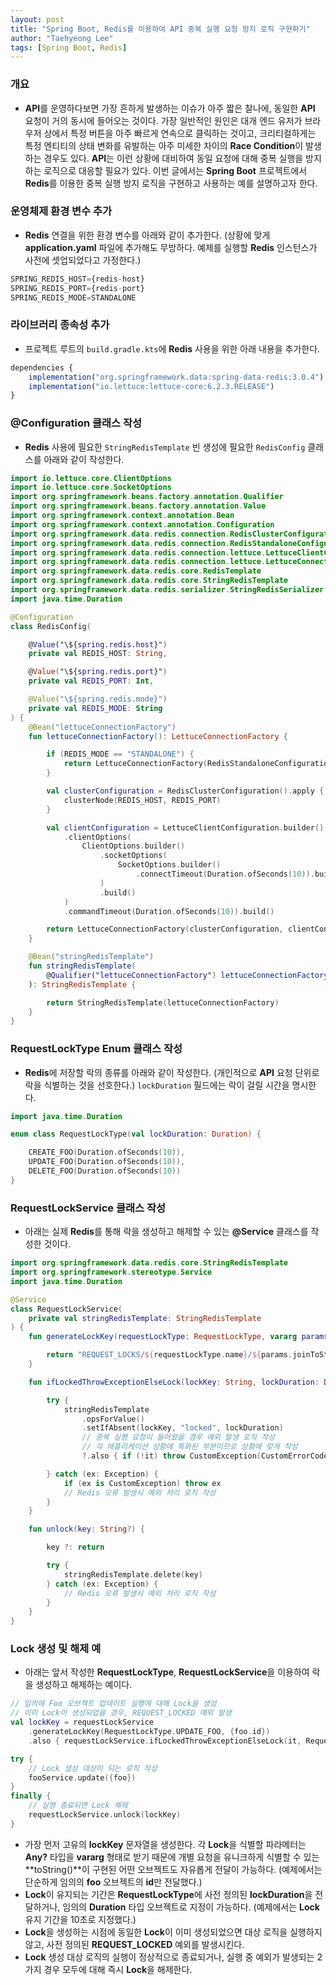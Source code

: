 ```yaml
---
layout: post
title: "Spring Boot, Redis를 이용하여 API 중복 실행 요청 방지 로직 구현하기"
author: "Taehyeong Lee"
tags: [Spring Boot, Redis]
---
```

### 개요

-   **API**를 운영하다보면 가장 흔하게 발생하는 이슈가 아주 짧은 찰나에, 동일한 **API** 요청이 거의 동시에 들어오는 것이다. 가장 일반적인 원인은 대개 엔드 유저가 브라우저 상에서 특정 버튼을 아주 빠르게 연속으로 클릭하는 것이고, 크리티컬하게는 특정 엔티티의 상태 변화를 유발하는 아주 미세한 차이의 **Race Condition**이 발생하는 경우도 있다. **API**는 이런 상황에 대비하여 동일 요청에 대해 중복 실행을 방지하는 로직으로 대응할 필요가 있다. 이번 글에서는 **Spring Boot** 프로젝트에서 **Redis**를 이용한 중복 실행 방지 로직을 구현하고 사용하는 예를 설명하고자 한다.

### 운영체제 환경 변수 추가

-   **Redis** 연결을 위한 환경 변수를 아래와 같이 추가한다. (상황에 맞게 **application.yaml** 파일에 추가해도 무방하다. 예제를 실행할 **Redis** 인스턴스가 사전에 셋업되었다고 가정한다.)

```javascript
SPRING_REDIS_HOST={redis-host}
SPRING_REDIS_PORT={redis-port}
SPRING_REDIS_MODE=STANDALONE
```

### 라이브러리 종속성 추가

-   프로젝트 루트의 `build.gradle.kts`에 **Redis** 사용을 위한 아래 내용을 추가한다.

```javascript
dependencies {
    implementation("org.springframework.data:spring-data-redis:3.0.4")
    implementation("io.lettuce:lettuce-core:6.2.3.RELEASE")
}
```

### @Configuration 클래스 작성

-   **Redis** 사용에 필요한 `StringRedisTemplate` 빈 생성에 필요한 `RedisConfig` 클래스를 아래와 같이 작성한다.

```kotlin
import io.lettuce.core.ClientOptions
import io.lettuce.core.SocketOptions
import org.springframework.beans.factory.annotation.Qualifier
import org.springframework.beans.factory.annotation.Value
import org.springframework.context.annotation.Bean
import org.springframework.context.annotation.Configuration
import org.springframework.data.redis.connection.RedisClusterConfiguration
import org.springframework.data.redis.connection.RedisStandaloneConfiguration
import org.springframework.data.redis.connection.lettuce.LettuceClientConfiguration
import org.springframework.data.redis.connection.lettuce.LettuceConnectionFactory
import org.springframework.data.redis.core.RedisTemplate
import org.springframework.data.redis.core.StringRedisTemplate
import org.springframework.data.redis.serializer.StringRedisSerializer
import java.time.Duration

@Configuration
class RedisConfig(

    @Value("\${spring.redis.host}")
    private val REDIS_HOST: String,

    @Value("\${spring.redis.port}")
    private val REDIS_PORT: Int,

    @Value("\${spring.redis.mode}")
    private val REDIS_MODE: String
) {
    @Bean("lettuceConnectionFactory")
    fun lettuceConnectionFactory(): LettuceConnectionFactory {

        if (REDIS_MODE == "STANDALONE") {
            return LettuceConnectionFactory(RedisStandaloneConfiguration(REDIS_HOST, REDIS_PORT))
        }

        val clusterConfiguration = RedisClusterConfiguration().apply {
            clusterNode(REDIS_HOST, REDIS_PORT)
        }

        val clientConfiguration = LettuceClientConfiguration.builder()
            .clientOptions(
                ClientOptions.builder()
                    .socketOptions(
                        SocketOptions.builder()
                            .connectTimeout(Duration.ofSeconds(10)).build()
                    )
                    .build()
            )
            .commandTimeout(Duration.ofSeconds(10)).build()

        return LettuceConnectionFactory(clusterConfiguration, clientConfiguration)
    }

    @Bean("stringRedisTemplate")
    fun stringRedisTemplate(
        @Qualifier("lettuceConnectionFactory") lettuceConnectionFactory: LettuceConnectionFactory
    ): StringRedisTemplate {

        return StringRedisTemplate(lettuceConnectionFactory)
    }
}
```

### RequestLockType Enum 클래스 작성

-   **Redis**에 저장할 락의 종류를 아래와 같이 작성한다. (개인적으로 **API** 요청 단위로 락을 식별하는 것을 선호한다.) `lockDuration` 필드에는 락이 걸릴 시간을 명시한다.

```kotlin
import java.time.Duration

enum class RequestLockType(val lockDuration: Duration) {

    CREATE_FOO(Duration.ofSeconds(10)),
    UPDATE_FOO(Duration.ofSeconds(10)),
    DELETE_FOO(Duration.ofSeconds(10))
}
```

### RequestLockService 클래스 작성

-   아래는 실제 **Redis**를 통해 락을 생성하고 해제할 수 있는 **@Service** 클래스를 작성한 것이다.

```kotlin
import org.springframework.data.redis.core.StringRedisTemplate
import org.springframework.stereotype.Service
import java.time.Duration

@Service
class RequestLockService(
    private val stringRedisTemplate: StringRedisTemplate
) {
    fun generateLockKey(requestLockType: RequestLockType, vararg params: Any?): String {

        return "REQUEST_LOCKS/${requestLockType.name}/${params.joinToString("_#_")}"
    }

    fun ifLockedThrowExceptionElseLock(lockKey: String, lockDuration: Duration = Duration.ofMinutes(1)) {

        try {
            stringRedisTemplate
                .opsForValue()
                .setIfAbsent(lockKey, "locked", lockDuration)
                // 중복 실행 요청이 들어왔을 경우 예외 발생 로직 작성
                // 각 애플리케이션 상황에 특화된 부분이므로 상황에 맞게 작성
                ?.also { if (!it) throw CustomException(CustomErrorCode.REQUEST_LOCKED) }

        } catch (ex: Exception) {
            if (ex is CustomException) throw ex
            // Redis 오류 발생시 예외 처리 로직 작성
        }
    }

    fun unlock(key: String?) {

        key ?: return

        try {
            stringRedisTemplate.delete(key)
        } catch (ex: Exception) {
            // Redis 오류 발생시 예외 처리 로직 작성
        }
    }
}
```

### Lock 생성 및 해제 예

-   아래는 앞서 작성한 **RequestLockType**, **RequestLockService**을 이용하여 락을 생성하고 해제하는 예이다.

```kotlin
// 임의에 Foo 오브젝트 업데이트 실행에 대해 Lock을 생성
// 이미 Lock이 생성되었을 경우, REQUEST_LOCKED 예외 발생
val lockKey = requestLockService
    .generateLockKey(RequestLockType.UPDATE_FOO, {foo.id})
    .also { requestLockService.ifLockedThrowExceptionElseLock(it, RequestLockType.UPDATE_FOO.lockDuration) }

try {
    // Lock 생성 대상이 되는 로직 작성
    fooService.update({foo})
}
finally {
    // 실행 종료되면 Lock 해제
    requestLockService.unlock(lockKey)
}
```

-   가장 먼저 고유의 **lockKey** 문자열을 생성한다. 각 **Lock**을 식별할 파라메터는 **Any?** 타입을 **vararg** 형태로 받기 때문에 개별 요청을 유니크하게 식별할 수 있는 **toString()**이 구현된 어떤 오브젝트도 자유롭게 전달이 가능하다. (예제에서는 단순하게 임의의 **foo** 오브젝트의 **id**만 전달했다.)
-   **Lock**이 유지되는 기간은 **RequestLockType**에 사전 정의된 **lockDuration**을 전달하거나, 임의의 **Duration** 타입 오브젝트로 지정이 가능하다. (예제에서는 **Lock** 유지 기간을 10초로 지정했다.)
-   **Lock**을 생성하는 시점에 동일한 **Lock**이 이미 생성되었으면 대상 로직을 실행하지 않고, 사전 정의된 **REQUEST\_LOCKED** 예외를 발생시킨다.
-   **Lock** 생성 대상 로직의 실행이 정상적으로 종료되거나, 실행 중 예외가 발생되는 2가지 경우 모두에 대해 즉시 **Lock**을 해제한다.
